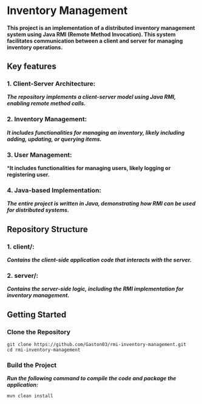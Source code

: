# Inventory Management

#### This project is an implementation of a distributed inventory management system using Java RMI (Remote Method Invocation). This system facilitates communication between a client and server for managing inventory operations.

## Key features

### 1. Client-Server Architecture: 
***The repository implements a client-server model using Java RMI, enabling remote method calls.***

### 2. Inventory Management: 
***It includes functionalities for managing an inventory, likely including adding, updating, or querying items.***

### 3. User Management:
***It includes functionalities for managing users, likely logging or registering user.**

### 4. Java-based Implementation: 
***The entire project is written in Java, demonstrating how RMI can be used for distributed systems.***

## Repository Structure
### 1. client/: 
***Contains the client-side application code that interacts with the server.***

### 2. server/: 
***Contains the server-side logic, including the RMI implementation for inventory management.***

## Getting Started

### Clone the Repository
```shell
git clone https://github.com/Gaston03/rmi-inventory-management.git
cd rmi-inventory-management
```

### Build the Project
***Run the following command to compile the code and package the application:***
```shell
mvn clean install
```
